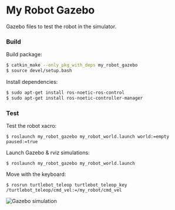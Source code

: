 # My Robot Gazebo

Gazebo files to test the robot in the simulator.

### Build

Build package: 

```bash
$ catkin_make --only_pkg_with_deps my_robot_gazebo
$ source devel/setup.bash
```

Install dependencies: 

```bash
$ sudo apt-get install ros-noetic-ros-control
$ sudo apt-get install ros-noetic-controller-manager
```

### Test

Test the robot xacro:
```
$ roslaunch my_robot_gazebo my_robot_world.launch world:=empty paused:=true
```

Launch Gazebo & rviz simulations:
```
$ roslaunch my_robot_gazebo my_robot_world.launch
```

Move with the keyboard:
```
$ rosrun turtlebot_teleop turtlebot_teleop_key /turtlebot_teleop/cmd_vel:=/my_robot/cmd_vel
```

![Gazebo simulation](../resources/gazebo.jpg)

